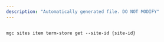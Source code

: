 ```yaml
---
description: "Automatically generated file. DO NOT MODIFY"
---
```


```cli

mgc sites item term-store get --site-id {site-id}

```